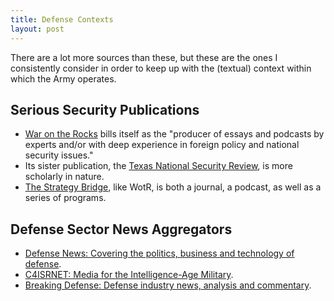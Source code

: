 ```yaml
---
title: Defense Contexts
layout: post
---
```


There are a lot more sources than these, but these are the ones I consistently consider in order to keep up with the (textual) context within which the Army operates.

## Serious Security Publications

- [War on the Rocks](https://warontherocks.com/) bills itself as the "producer of essays and podcasts by experts and/or with deep experience in foreign policy and national security issues." 
- Its sister publication, the [Texas National Security Review](https://tnsr.org/),  is more scholarly in nature.
- [The Strategy Bridge](https://thestrategybridge.org/), like WotR, is both a journal, a podcast, as well as a series of programs. 

## Defense Sector News Aggregators

- [Defense News: Covering the politics, business and technology of defense](https://www.defensenews.com/).
- [C4ISRNET: Media for the Intelligence-Age Military](https://www.c4isrnet.com/).
- [Breaking Defense: Defense industry news, analysis and commentary](https://breakingdefense.com/).